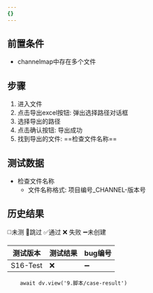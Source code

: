 ```yaml
---
{}
---
```


## 前置条件

- channelmap中存在多个文件

## 步骤

1. 进入文件
2. 点击导出excel按钮: 弹出选择路径对话框
3. 选择导出的路径
4. 点击确认按钮: 导出成功
5. 找到导出的文件: ==检查文件名称== 

## 测试数据

- 检查文件名称
	- 文件名称格式: 项目编号_CHANNEL-版本号

## 历史结果
 ◻️未测    🚫跳过     ✅通过    ❌ 失败    ➖未创建
 
| 测试版本 | 测试结果 | bug编号 |
| --- | --- | --- |
| S16-Test | ❌ | ➖ |

```dataviewjs
    await dv.view('9.脚本/case-result')
```
